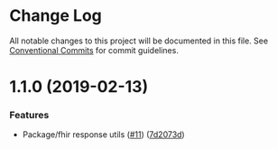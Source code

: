 # Change Log

All notable changes to this project will be documented in this file.
See [Conventional Commits](https://conventionalcommits.org) for commit guidelines.

# 1.1.0 (2019-02-13)


### Features

* Package/fhir response utils ([#11](https://github.com/Asymmetrik/phx-tools/issues/11)) ([7d2073d](https://github.com/Asymmetrik/phx-tools/commit/7d2073d))
